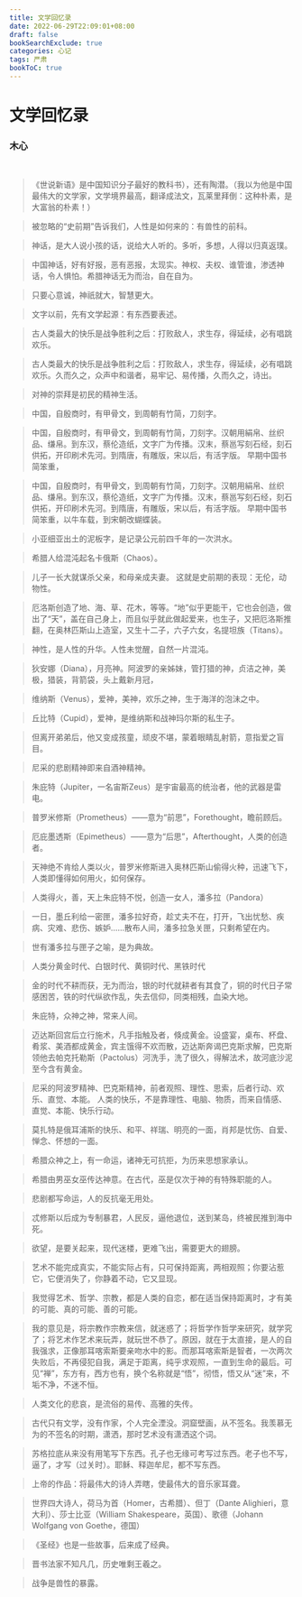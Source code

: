 ```yaml
---
title: 文学回忆录
date: 2022-06-29T22:09:01+08:00
draft: false
bookSearchExclude: true
categories: 心记
tags: 严肃
bookToC: true
---
```


# 文学回忆录
### 木心

<br/>

> 《世说新语》是中国知识分子最好的教科书），还有陶潜。（我以为他是中国最伟大的文学家，文学境界最高，翻译成法文，瓦莱里拜倒：这种朴素，是大富翁的朴素！）

> 被忽略的“史前期”告诉我们，人性是如何来的：有兽性的前科。

> 神话，是大人说小孩的话，说给大人听的。多听，多想，人得以归真返璞。

> 中国神话，好有好报，恶有恶报，太现实。神权、夫权、谁管谁，渗透神话，令人惧怕。希腊神话无为而治，自在自为。

> 只要心意诚，神祇就大，智慧更大。

> 文字以前，先有文学起源：有东西要表述。

> 古人类最大的快乐是战争胜利之后：打败敌人，求生存，得延续，必有唱跳欢乐。

> 古人类最大的快乐是战争胜利之后：打败敌人，求生存，得延续，必有唱跳欢乐。久而久之，众声中和谐者，易牢记、易传播，久而久之，诗出。

> 对神的崇拜是初民的精神生活。

> 中国，自殷商时，有甲骨文，到周朝有竹简，刀刻字。

> 中国，自殷商时，有甲骨文，到周朝有竹简，刀刻字。汉朝用絹帛、丝织品、缣帛。到东汉，蔡伦造纸，文字广为传播。汉末，蔡邕写刻石经，刻石供拓，开印刷术先河。到隋唐，有雕版，宋以后，有活字版。 早期中国书简笨重，

> 中国，自殷商时，有甲骨文，到周朝有竹简，刀刻字。汉朝用絹帛、丝织品、缣帛。到东汉，蔡伦造纸，文字广为传播。汉末，蔡邕写刻石经，刻石供拓，开印刷术先河。到隋唐，有雕版，宋以后，有活字版。 早期中国书简笨重，以牛车载，到宋朝改蝴蝶装。

> 小亚细亚出土的泥板字，是记录公元前四千年的一次洪水。

> 希腊人给混沌起名卡俄斯（Chaos）。

> 儿子一长大就谋杀父亲，和母亲成夫妻。 这就是史前期的表现：无伦，动物性。

> 厄洛斯创造了地、海、草、花木，等等。“地”似乎更能干，它也会创造，做出了“天”，盖在自己身上，而且似乎就此做起爱来，也生子，又把厄洛斯推翻，在奥林匹斯山上造室，又生十二子，六子六女，名提坦族（Titans）。

> 神性，是人性的升华。人性未觉醒，自然一片混沌。

> 狄安娜（Diana），月亮神。阿波罗的亲姊妹，管打猎的神，贞洁之神，美极，猎装，背箭袋，头上戴新月冠，

> 维纳斯（Venus），爱神，美神，欢乐之神，生于海洋的泡沬之中。

> 丘比特（Cupid），爱神，是维纳斯和战神玛尔斯的私生子。

> 但离开弟弟后，他又变成孩童，顽皮不堪，蒙着眼睛乱射箭，意指爱之盲目。

> 尼采的悲剧精神即来自酒神精神。

> 朱庇特（Jupiter，一名宙斯Zeus）是宇宙最高的统治者，他的武器是雷电。

> 普罗米修斯（Prometheus）——意为“前思”，Forethought，瞻前顾后。

> 厄庇墨透斯（Epimetheus）——意为“后思”，Afterthought，人类的创造者。

> 天神绝不肯给人类以火，普罗米修斯进入奥林匹斯山偷得火种，迅速飞下，人类即懂得如何用火，如何保存。

> 人类得火，善，天上朱庇特不悦，创造一女人，潘多拉（Pandora）

> 一日，墨丘利给一密匣，潘多拉好奇，趁丈夫不在，打开，飞出忧愁、疾病、灾难、悲伤、嫉妒……散布人间，潘多拉急关匣，只剩希望在内。

> 世有潘多拉与匣子之喻，是为典故。

> 人类分黄金时代、白银时代、黄铜时代、黑铁时代

> 金的时代不耕而获，无为而治，银的时代就耕者有其食了，铜的时代日子常感困苦，铁的时代纵欲作乱，失去信仰，同类相残，血染大地。

> 朱庇特，众神之神，常来人间。

> 迈达斯回宫后立行施术，凡手指触及者，倏成黄金。设盛宴，桌布、杯盘、肴浆、美酒都成黄金，宾主饿得不欢而散，迈达斯奔谒巴克斯求解，巴克斯领他去帕克托勒斯（Pactolus）河洗手，洗了很久，得解法术，故河底沙泥至今含有黄金。

> 尼采的阿波罗精神、巴克斯精神，前者观照、理性、思索，后者行动、欢乐、直觉、本能。 人类的快乐，不是靠理性、电脑、物质，而来自情感、直觉、本能、快乐行动。

> 莫扎特是俄耳浦斯的快乐、和平、祥瑞、明亮的一面，肖邦是忧伤、自爱、惮念、怀想的一面。

> 希腊众神之上，有一命运，诸神无可抗拒，为历来思想家承认。

> 希腊由男巫女巫传达神意。在古代，巫是仅次于神的有特殊职能的人。

> 悲剧都写命运，人的反抗毫无用处。

> 忒修斯以后成为专制暴君，人民反，逼他退位，送到某岛，终被民推到海中死。

> 欲望，是要关起来，现代迷楼，更难飞出，需要更大的翅膀。

> 艺术不能完成真实，不能实际占有，只可保持距离，两相观照；你要沾惹它，它便消失了，你静着不动，它又显现。

> 我觉得艺术、哲学、宗教，都是人类的自恋，都在适当保持距离时，才有美的可能、真的可能、善的可能。

> 我的意见是，将宗教作宗教来信，就迷惑了；将哲学作哲学来研究，就学究了；将艺术作艺术来玩弄，就玩世不恭了。原因，就在于太直接，是人的自我强求，正像那耳喀索斯要亲吻水中的影。而那耳喀索斯是智者，一次两次失败后，不再侵犯自我，满足于距离，纯乎求观照，一直到生命的最后。可见“禅”，东方有，西方也有，换个名称就是“悟”，彻悟，悟又从“迷”来，不垢不净，不迷不恒。

> 人类文化的悲哀，是流俗的易传、高雅的失传。

> 古代只有文学，没有作家，个人完全湮没。洞窟壁画，从不签名。我羡慕无为的不签名的时期，潇洒，那时艺术没有潇洒这个词。

> 苏格拉底从来没有用笔写下东西。孔子也无缘可考写过东西。老子也不写，逼了，才写（过关时）。耶稣、释迦牟尼，都不写东西。

> 上帝的作品：将最伟大的诗人弄瞎，使最伟大的音乐家耳聋。

> 世界四大诗人，荷马为首（Homer，古希腊）、但丁（Dante Alighieri，意大利）、莎士比亚（William Shakespeare，英国）、歌德（Johann Wolfgang von Goethe，德国）

> 《圣经》也是一些故事，后来成了经典。

> 晋书法家不知凡几，历史唯剩王羲之。

> 战争是兽性的暴露。

